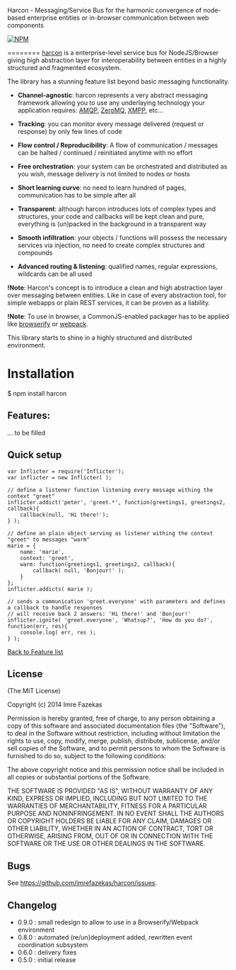 Harcon - Messaging/Service Bus for the harmonic convergence of node-based enterprise entities or in-browser communication between web components

[![NPM](https://nodei.co/npm/harcon.png)](https://nodei.co/npm/harcon/)


========
[harcon](https://github.com/imrefazekas/harcon) is a enterprise-level service bus for NodeJS/Browser giving high abstraction layer for interoperability between entities in a highly structured and fragmented ecosystem.

The library has a stunning feature list beyond basic messaging functionality.

- __Channel-agnostic__: harcon represents a very abstract messaging framework allowing you to use any underlaying technology your application requires: [AMQP](http://www.amqp.org), [ZeroMQ](http://zeromq.org), [XMPP](http://xmpp.org), etc...

- __Tracking__: you can monitor every message delivered (request or response) by only few lines of code

- __Flow control / Reproducibility__: A flow of communication / messages can be halted / continued / reinitiated anytime with no effort

- __Free orchestration__: your system can be orchestrated and distributed as you wish, message delivery is not limited to nodes or hosts

- __Short learning curve__: no need to learn hundred of pages, communication has to be simple after all

- __Transparent__: although harcon introduces lots of complex types and structures, your code and callbacks will be kept clean and pure, everything is (un)packed in the background in a transparent way

- __Smooth infiltration__: your objects / functions will possess the necessary services via injection, no need to create complex structures and compounds

- __Advanced routing & listening__: qualified names, regular expressions, wildcards can be all used

__!Note__: Harcon's concept is to introduce a clean and high abstraction layer over messaging between entities. Like in case of every abstraction tool, for simple webapps or plain REST services, it can be proven as a liability.

__!Note__: To use in browser, a CommonJS-enabled packager has to be applied like [browserify](http://browserify.org) or [webpack](http://webpack.github.io).

This library starts to shine in a highly structured and distributed environment.


# Installation

$ npm install harcon

## Features:

... to be filled

## Quick setup

	var Inflicter = require('Inflicter');
	var inflicter = new Inflicter( );

	// define a listener function listening every message withing the context "greet"
	inflicter.addict('peter', 'greet.*', function(greetings1, greetings2, callback){
		callback(null, 'Hi there!');
	} );

	// define an plain object serving as listener withing the context "greet" to messages "warm"
	marie = {
		name: 'marie',
		context: 'greet',
		warm: function(greetings1, greetings2, callback){
			callback( null, 'Bonjour!' );
		}
	};
	inflicter.addicts( marie );

	// sends a communication 'greet.everyone' with parameters and defines a callback to handle responses
	// will receive back 2 answers: 'Hi there!' and 'Bonjour!'
	inflicter.ignite( 'greet.everyone', 'Whatsup?', 'How do you do?', function(err, res){
		console.log( err, res );
	} );

[Back to Feature list](#features)


## License

(The MIT License)

Copyright (c) 2014 Imre Fazekas

Permission is hereby granted, free of charge, to any person obtaining a copy of
this software and associated documentation files (the "Software"), to deal in
the Software without restriction, including without limitation the rights to
use, copy, modify, merge, publish, distribute, sublicense, and/or sell copies of
the Software, and to permit persons to whom the Software is furnished to do so,
subject to the following conditions:

The above copyright notice and this permission notice shall be included in all
copies or substantial portions of the Software.

THE SOFTWARE IS PROVIDED "AS IS", WITHOUT WARRANTY OF ANY KIND, EXPRESS OR
IMPLIED, INCLUDING BUT NOT LIMITED TO THE WARRANTIES OF MERCHANTABILITY, FITNESS
FOR A PARTICULAR PURPOSE AND NONINFRINGEMENT. IN NO EVENT SHALL THE AUTHORS OR
COPYRIGHT HOLDERS BE LIABLE FOR ANY CLAIM, DAMAGES OR OTHER LIABILITY, WHETHER
IN AN ACTION OF CONTRACT, TORT OR OTHERWISE, ARISING FROM, OUT OF OR IN
CONNECTION WITH THE SOFTWARE OR THE USE OR OTHER DEALINGS IN THE SOFTWARE.


## Bugs

See <https://github.com/imrefazekas/harcon/issues>.


## Changelog

- 0.9.0 : small redesign to allow to use in a Browserify/Webpack environment
- 0.8.0 : automated (re/un)deployment added, rewritten event coordination subsystem
- 0.6.0 : delivery fixes
- 0.5.0 : initial release
